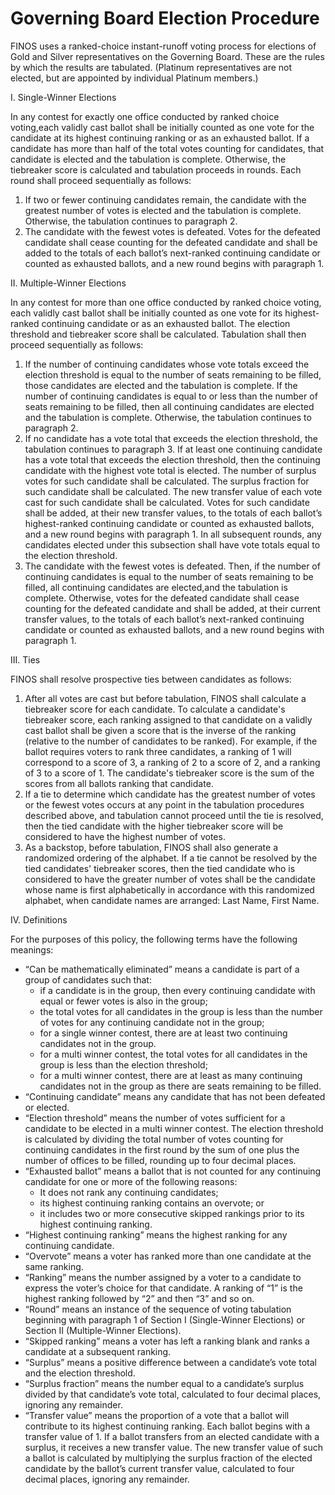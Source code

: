 # Governing Board Election Procedure

FINOS uses a ranked-choice instant-runoff voting process for elections of Gold and Silver representatives on the Governing Board. These are the rules by which the results are tabulated. (Platinum representatives are not elected, but are appointed by individual Platinum members.)

I. Single-Winner Elections

In any contest for exactly one office conducted by ranked choice voting,each validly cast ballot shall be initially counted as one vote for the candidate at its highest continuing ranking or as an exhausted ballot. If a candidate has more than half of the total votes counting for candidates, that candidate is elected and the tabulation is complete. Otherwise, the tiebreaker score is calculated and tabulation proceeds in rounds. Each round shall proceed sequentially as follows:
1. If two or fewer continuing candidates remain, the candidate with the greatest number of votes is elected and the tabulation is complete. Otherwise, the tabulation continues to paragraph 2.
1. The candidate with the fewest votes is defeated. Votes for the defeated candidate shall cease counting for the defeated candidate and shall be added to the totals of each ballot’s next-ranked continuing candidate or counted as exhausted ballots, and a new round begins with paragraph 1.


II. Multiple-Winner Elections

In any contest for more than one office conducted by ranked choice voting, each validly cast ballot shall be initially counted as one vote for its highest-ranked continuing candidate or as an exhausted ballot. The election threshold and tiebreaker score shall be calculated. Tabulation shall then proceed sequentially as follows:
1. If the number of continuing candidates whose vote totals exceed the election threshold is equal to the number of seats remaining to be filled, those candidates are elected and the tabulation is complete. If the number of continuing candidates is equal to or less than the number of seats remaining to be filled, then all continuing candidates are elected and the tabulation is complete. Otherwise, the tabulation continues to paragraph 2.
1. If no candidate has a vote total that exceeds the election threshold, the tabulation continues to paragraph 3. If at least one continuing candidate has a vote total that exceeds the election threshold, then the continuing candidate with the highest vote total is elected. The number of surplus votes for such candidate shall be calculated. The surplus fraction for such candidate shall be calculated. The new transfer value of each vote cast for such candidate shall be calculated. Votes for such candidate shall be added, at their new transfer values, to the totals of each ballot’s highest-ranked continuing candidate or counted as exhausted ballots, and a new round begins with paragraph 1. In all subsequent rounds, any candidates elected under this subsection shall have vote totals equal to the election threshold.
1. The candidate with the fewest votes is defeated. Then, if the number of continuing candidates is equal to the number of seats remaining to be filled, all continuing candidates are elected,and the tabulation is complete. Otherwise, votes for the defeated candidate shall cease counting for the defeated candidate and shall be added, at their current transfer values, to the totals of each ballot’s next-ranked continuing candidate or counted as exhausted ballots, and a new round begins with paragraph 1.

III. Ties

FINOS shall resolve prospective ties between candidates as follows:
1. After all votes are cast but before tabulation, FINOS shall calculate a tiebreaker score for each candidate. To calculate a candidate's tiebreaker score, each ranking assigned to that candidate on a validly cast ballot shall be given a score that is the inverse of the ranking (relative to the number of candidates to be ranked). For example, if the ballot requires voters to rank three candidates, a ranking of 1 will correspond to a score of 3, a ranking of 2 to a score of 2, and a ranking of 3 to a score of 1. The candidate's tiebreaker score is the sum of the scores from all ballots ranking that candidate.
1. If a tie to determine which candidate has the greatest number of votes or the fewest votes occurs at any point in the tabulation procedures described above, and tabulation cannot proceed until the tie is resolved, then the tied candidate with the higher tiebreaker score will be considered to have the highest number of votes.
1. As a backstop, before tabulation, FINOS shall also generate a randomized ordering of the alphabet. If a tie cannot be resolved by the tied candidates' tiebreaker scores, then the tied candidate who is considered to have the greater number of votes shall be the candidate whose name is first alphabetically in accordance with this randomized alphabet, when candidate names are arranged: Last Name, First Name.

IV. Definitions

For the purposes of this policy, the following terms have the following meanings:
* “Can be mathematically eliminated” means a candidate is part of a group of candidates such that:
  * if a candidate is in the group, then every continuing candidate with equal or fewer votes is also in the group;
  * the total votes for all candidates in the group is less than the number of votes for any continuing candidate not in the group;
  * for a single winner contest, there are at least two continuing candidates not in the group.
  * for a multi winner contest, the total votes for all candidates in the group is less than the election threshold;
  * for a multi winner contest, there are at least as many continuing candidates not in the group as there are seats remaining to be filled.
* “Continuing candidate” means any candidate that has not been defeated or elected.
* “Election threshold” means the number of votes sufficient for a candidate to be elected in a multi winner contest. The election threshold is calculated by dividing the total number of votes counting for continuing candidates in the first round by the sum of one plus the number of offices to be filled, rounding up to four decimal places.
* “Exhausted ballot” means a ballot that is not counted for any continuing candidate for one or more of the following reasons:
  * It does not rank any continuing candidates;
  * its highest continuing ranking contains an overvote; or
  * it includes two or more consecutive skipped rankings prior to its highest continuing ranking.
* “Highest continuing ranking” means the highest ranking for any continuing candidate.
* “Overvote” means a voter has ranked more than one candidate at the same ranking.
* “Ranking” means the number assigned by a voter to a candidate to express the voter’s choice for that candidate. A ranking of “1” is the highest ranking followed by “2” and then “3” and so on.
* “Round” means an instance of the sequence of voting tabulation beginning with paragraph 1 of Section I (Single-Winner Elections) or Section II (Multiple-Winner Elections).
* “Skipped ranking” means a voter has left a ranking blank and ranks a candidate at a subsequent ranking.
* “Surplus” means a positive difference between a candidate’s vote total and the election threshold.
* “Surplus fraction” means the number equal to a candidate’s surplus divided by that candidate’s vote total, calculated to four decimal places, ignoring any remainder.
* “Transfer value” means the proportion of a vote that a ballot will contribute to its highest continuing ranking. Each ballot begins with a transfer value of 1. If a ballot transfers from an elected candidate with a surplus, it receives a new transfer value. The new transfer value of such a ballot is calculated by multiplying the surplus fraction of the elected candidate by the ballot’s current transfer value, calculated to four decimal places, ignoring any remainder.


